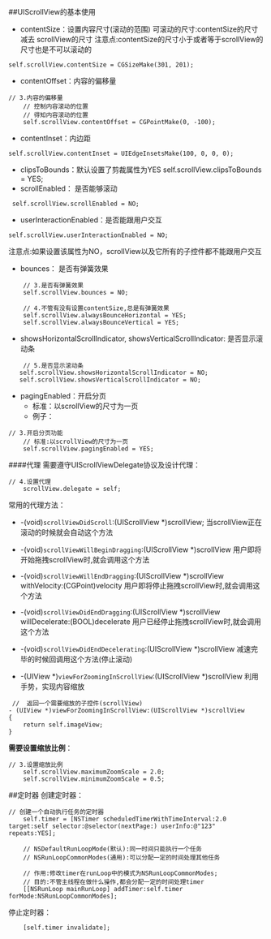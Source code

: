 ##UIScrollView的基本使用

- contentSize：设置内容尺寸(滚动的范围)
        可滚动的尺寸:contentSize的尺寸 减去 scrollView的尺寸
        注意点:contentSize的尺寸小于或者等于scrollView的尺寸也是不可以滚动的
```objc
self.scrollView.contentSize = CGSizeMake(301, 201);
```

- contentOffset：内容的偏移量
```objc
// 3.内容的偏移量
    // 控制内容滚动的位置
    // 得知内容滚动的位置
    self.scrollView.contentOffset = CGPointMake(0, -100);
```
- contentInset：内边距
```objc
self.scrollView.contentInset = UIEdgeInsetsMake(100, 0, 0, 0);
```


- clipsToBounds：默认设置了剪裁属性为YES
        self.scrollView.clipsToBounds = YES;
- scrollEnabled： 是否能够滚动
```objc
 self.scrollView.scrollEnabled = NO;
```
- userInteractionEnabled：是否能跟用户交互
```objc
self.scrollView.userInteractionEnabled = NO;
```
注意点:如果设置该属性为NO，scrollView以及它所有的子控件都不能跟用户交互
<br />

- bounces： 是否有弹簧效果
```objc
    // 3.是否有弹簧效果
    self.scrollView.bounces = NO;

    // 4.不管有没有设置contentSize,总是有弹簧效果
    self.scrollView.alwaysBounceHorizontal = YES;
    self.scrollView.alwaysBounceVertical = YES;
```

- showsHorizontalScrollIndicator, showsVerticalScrollIndicator: 是否显示滚动条
 ```objc
     // 5.是否显示滚动条
    self.scrollView.showsHorizontalScrollIndicator = NO;
    self.scrollView.showsVerticalScrollIndicator = NO;
```

- pagingEnabled：开启分页
    - 标准：以scrollView的尺寸为一页
    - 例子：
```objc
// 3.开启分页功能
    // 标准:以scrollView的尺寸为一页
    self.scrollView.pagingEnabled = YES;
```


####代理
需要遵守UIScrollViewDelegate协议及设计代理：
```objc
// 4.设置代理
    scrollView.delegate = self;
```
常用的代理方法：
- -(void)`scrollViewDidScroll`:(UIScrollView *)scrollView;
        当scrollView正在滚动的时候就会自动这个方法

- -(void)`scrollViewWillBeginDragging`:(UIScrollView *)scrollView
        用户即将开始拖拽scrollView时,就会调用这个方法

- -(void)`scrollViewWillEndDragging`:(UIScrollView *)scrollView withVelocity:(CGPoint)velocity
        用户即将停止拖拽scrollView时,就会调用这个方法

- -(void)`scrollViewDidEndDragging`:(UIScrollView *)scrollView willDecelerate:(BOOL)decelerate
        用户已经停止拖拽scrollView时,就会调用这个方法

- -(void)`scrollViewDidEndDecelerating`:(UIScrollView *)scrollView
        减速完毕的时候回调用这个方法(停止滚动)

- -(UIView *)`viewForZoomingInScrollView`:(UIScrollView *)scrollView
        利用手势，实现内容缩放

```objc
 //  返回一个需要缩放的子控件(scrollView)
- (UIView *)viewForZoomingInScrollView:(UIScrollView *)scrollView
{
    return self.imageView;
}
```
__需要设置缩放比例__：
```objc
// 3.设置缩放比例
    self.scrollView.maximumZoomScale = 2.0;
    self.scrollView.minimumZoomScale = 0.5;
```

##定时器
创建定时器：
```objc
// 创建一个自动执行任务的定时器
    self.timer = [NSTimer scheduledTimerWithTimeInterval:2.0 target:self selector:@selector(nextPage:) userInfo:@"123" repeats:YES];

    // NSDefaultRunLoopMode(默认):同一时间只能执行一个任务
    // NSRunLoopCommonModes(通用):可以分配一定的时间处理其他任务

    // 作用:修改timer在runLoop中的模式为NSRunLoopCommonModes;
    // 目的:不管主线程在做什么操作,都会分配一定的时间处理timer
    [[NSRunLoop mainRunLoop] addTimer:self.timer forMode:NSRunLoopCommonModes];
```

停止定时器：
```objc
    [self.timer invalidate];
```


